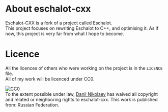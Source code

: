 # About eschalot-cxx

Eschalot-CXX is a fork of a project called Eschalot.  
This project focuses on rewriting Eschalot to C++, and optimising it.
As if now, this project is very far from what I hope to become.

# Licence

All the licences of others who were working on the project is in the `LICENCE` file.  
All of my work will be licenced under CC0.

<p xmlns:dct="http://purl.org/dc/terms/" xmlns:vcard="http://www.w3.org/2001/vcard-rdf/3.0#">
  <a rel="license"
     href="http://creativecommons.org/publicdomain/zero/1.0/">
    <img src="http://i.creativecommons.org/p/zero/1.0/88x31.png" style="border-style: none;" alt="CC0" />
  </a>
  <br />
  To the extent possible under law,
  <a rel="dct:publisher"
     href="https://github.com/NeverMine17/eschalot-cxx/">
    <span property="dct:title">Danil Nikolaev</span></a>
  has waived all copyright and related or neighboring rights to
  <span property="dct:title">eschalot-cxx</span>.
This work is published from:
<span property="vcard:Country" datatype="dct:ISO3166"
      content="RU" about="https://github.com/NeverMine17/eschalot-cxx/">
  Russian Federation</span>.
</p>